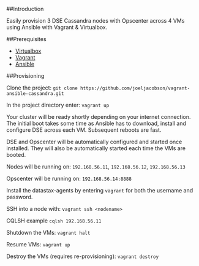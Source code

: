 ##Introduction

Easily provision 3 DSE Cassandra nodes with Opscenter across 4 VMs using Ansible with Vagrant & Virtualbox.

##Prerequisites

* [Virtualbox](https://www.virtualbox.org/)
* [Vagrant](https://www.vagrantup.com/downloads)
* [Ansible](http://docs.ansible.com/intro_installation.html)

##Provisioning

Clone the project: ```git clone https://github.com/joeljacobson/vagrant-ansible-cassandra.git```

In the project directory enter: ```vagrant up```

Your cluster will be ready shortly depending on your internet connection. The initial boot takes some time as Ansible has to download, install and configure DSE across each VM. Subsequent reboots are fast.

DSE and Opscenter will be automatically configured and started once installed. They will also be automatically started each time the VMs are booted.

Nodes will be running on: ```192.168.56.11```, ```192.168.56.12```, ```192.168.56.13```

Opscenter will be running on: ```192.168.56.14:8888```

Install the datastax-agents by entering ```vagrant``` for both the username and password.

SSH into a node with: ```vagrant ssh <nodename>```

CQLSH example ```cqlsh 192.168.56.11```

Shutdown the VMs: ```vagrant halt```

Resume VMs: ```vagrant up```

Destroy the VMs (requires re-provisioning): ```vagrant destroy```
